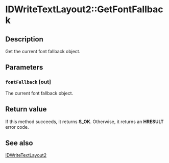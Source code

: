 # IDWriteTextLayout2::GetFontFallback

## Description

Get the current font fallback object.

## Parameters

### `fontFallback` [out]

The current font fallback object.

## Return value

If this method succeeds, it returns **S_OK**. Otherwise, it returns an **HRESULT** error code.

## See also

[IDWriteTextLayout2](https://learn.microsoft.com/windows/win32/api/dwrite_2/nn-dwrite_2-idwritetextlayout2)